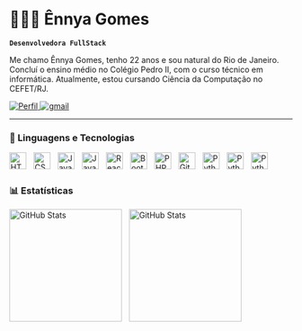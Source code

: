 # 👩🏻‍💻 Ênnya Gomes

**`Desenvolvedora FullStack`**

Me chamo Ênnya Gomes, tenho 22 anos e sou natural do Rio de Janeiro. Concluí o ensino médio no Colégio Pedro II, com o curso técnico em informática. Atualmente, estou cursando Ciência da Computação no CEFET/RJ. 

<p align="left">
    <a href="http://www.linkedin.com/in/ennya-gomes">
        <img 
            alt="Perfil" 
            title="Meu perfil" 
            src="https://custom-icon-badges.demolab.com/badge/Linkedin-blue.svg?color=236ad3&labelColor=1155ba&style=for-the-badge&logo=linkedin&label=&logoColor=white"
        />
    </a>
    <a href="mailto:ennyagomesoc@gmail.com">
        <img 
             alt="gmail" 
            title="Me mande um email" 
            src="https://custom-icon-badges.demolab.com/badge/Gmail-red.svg?logo=mail&logoColor=white&style=for-the-badge&labelColor=CE4630"
        />
    </a> 
    
</p>

---

### 🤖 Linguagens e Tecnologias

<img 
    align="left" 
    alt="HTML"
    title="HTML" 
    width="30px" 
    style="padding-right: 10px;" 
    src="https://cdn.jsdelivr.net/gh/devicons/devicon@latest/icons/html5/html5-original.svg" 
/>
<img 
    align="left" 
    alt="CSS" 
    title="CSS"
    width="30px" 
    style="padding-right: 10px;" 
    src="https://cdn.jsdelivr.net/gh/devicons/devicon@latest/icons/css3/css3-original.svg" 
/>
<img 
    align="left" 
    alt="JavaScript" 
    title="JavaScript"
    width="30px" 
    style="padding-right: 10px;" 
    src="https://cdn.jsdelivr.net/gh/devicons/devicon@latest/icons/javascript/javascript-original.svg" 
/>

<img align="left" 
    alt="JavaScript" 
    title="JavaScript"
    width="30px" 
    style="padding-right: 10px;" 
    src="https://cdn.jsdelivr.net/gh/devicons/devicon@latest/icons/typescript/typescript-original.svg" />
          
<img 
    align="left" 
    alt="React"
    title="React" 
    width="30px" 
    style="padding-right: 10px;" 
    src="https://cdn.jsdelivr.net/gh/devicons/devicon@latest/icons/react/react-original.svg" 
/>

<img 
    align="left" 
    alt="Bootstrap"
    title="Bootstrap" 
    width="30px" 
    style="padding-right: 10px;" 
    src="https://cdn.jsdelivr.net/gh/devicons/devicon@latest/icons/bootstrap/bootstrap-original.svg" 
/>

<img 
    align="left" 
    alt="PHP" 
    title="PHP"
    width="30px" 
    style="padding-right: 10px;" 
    src="https://cdn.jsdelivr.net/gh/devicons/devicon@latest/icons/php/php-original.svg" 
/>

<img 
    align="left" 
    alt="Git" 
    title="Git"
    width="30px" 
    style="padding-right: 10px;" 
    src="https://cdn.jsdelivr.net/gh/devicons/devicon@latest/icons/git/git-original.svg" 
/>
<img 
    align="left" 
    alt="Python" 
    title="Python"
    width="30px" 
    style="padding-right: 10px;" 
    src="https://cdn.jsdelivr.net/gh/devicons/devicon@latest/icons/python/python-original.svg" 
/>

<img align="left" 
    alt="Python" 
    title="Python"
    width="30px" 
    style="padding-right: 10px;" src="https://cdn.jsdelivr.net/gh/devicons/devicon@latest/icons/nodejs/nodejs-plain-wordmark.svg" />

    
<img align="left" 
    alt="Python" 
    title="Python"
    width="30px" src="https://cdn.jsdelivr.net/gh/devicons/devicon@latest/icons/java/java-original.svg" />
          
          

<br/>
<br/>

### 📊 Estatísticas

<p>
  <img 
    align="left" 
    alt="GitHub Stats" 
    height="200" 
    style="padding-right: 10px;" 
    src="https://github-readme-stats.vercel.app/api?username=EnnyaGoc&show_icons=true&theme=tokyonight&include_all_commits=true&locale=pt-br" 
  />

<img 
      align="left" 
      alt="GitHub Stats" 
      height="200" 
      src="https://github-readme-stats.vercel.app/api/top-langs/?username=ennyagoc&theme=tokyonight&layout=compact&custom_title=Tecnologias&langs_count=7" 
  />

</p>
